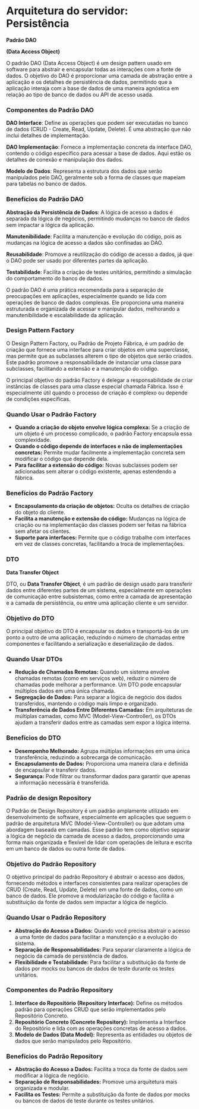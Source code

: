 # **Arquitetura do servidor: Persistência**

**Padrão DAO**

**(Data Access Object)**

O padrão DAO (Data Access Object) é um design pattern usado em software para abstrair e encapsular todas as interações com a fonte de dados. O objetivo do DAO é proporcionar uma camada de abstração entre a aplicação e os detalhes de persistência de dados, permitindo que a aplicação interaja com a base de dados de uma maneira agnóstica em relação ao tipo de banco de dados ou API de acesso usada. 

### Componentes do Padrão DAO

 **DAO Interface**: Define as operações que podem ser executadas no banco de dados (CRUD - Create, Read, Update, Delete). É uma abstração que não inclui detalhes de implementação.

 **DAO Implementação**: Fornece a implementação concreta da interface DAO, contendo o código específico para acessar a base de dados. Aqui estão os detalhes de conexão e manipulação dos dados.

 **Modelo de Dados**: Representa a estrutura dos dados que serão manipulados pelo DAO, geralmente sob a forma de classes que mapeiam para tabelas no banco de dados.

### Benefícios do Padrão DAO

 **Abstração da Persistência de Dados**: A lógica de acesso a dados é separada da lógica de negócios, permitindo mudanças no banco de dados sem impactar a lógica da aplicação.

 **Manutenibilidade**: Facilita a manutenção e evolução do código, pois as mudanças na lógica de acesso a dados são confinadas ao DAO.

 **Reusabilidade**: Promove a reutilização do código de acesso a dados, já que o DAO pode ser usado por diferentes partes da aplicação.

 **Testabilidade**: Facilita a criação de testes unitários, permitindo a simulação do comportamento do banco de dados.

O padrão DAO é uma prática recomendada para a separação de preocupações em aplicações, especialmente quando se lida com operações de banco de dados complexas. Ele proporciona uma maneira estruturada e organizada de acessar e manipular dados, melhorando a manutenibilidade e escalabilidade da aplicação.

### **Design Pattern Factory**

O Design Pattern Factory, ou Padrão de Projeto Fábrica, é um padrão de criação que fornece uma interface para criar objetos em uma superclasse, mas permite que as subclasses alterem o tipo de objetos que serão criados. Este padrão promove a responsabilidade de instanciar uma classe para subclasses, facilitando a extensão e a manutenção do código.

O principal objetivo do padrão Factory é delegar a responsabilidade de criar instâncias de classes para uma classe especial chamada Fábrica. Isso é especialmente útil quando o processo de criação é complexo ou depende de condições específicas.

### Quando Usar o Padrão Factory

- **Quando a criação do objeto envolve lógica complexa:** Se a criação de um objeto é um processo complicado, o padrão Factory encapsula essa complexidade.
- **Quando o código depende de interfaces e não de implementações concretas:** Permite mudar facilmente a implementação concreta sem modificar o código que depende dela.
- **Para facilitar a extensão do código:** Novas subclasses podem ser adicionadas sem alterar o código existente, apenas estendendo a fábrica.

### Benefícios do Padrão Factory

- **Encapsulamento da criação de objetos:** Oculta os detalhes de criação do objeto do cliente.
- **Facilita a manutenção e extensão do código:** Mudanças na lógica de criação ou na implementação das classes podem ser feitas na fábrica sem afetar os clientes.
- **Suporte para interfaces:** Permite que o código trabalhe com interfaces em vez de classes concretas, facilitando a troca de implementações.

### **DTO**

**Data Transfer Object**

DTO, ou **Data Transfer Object**, é um padrão de design usado para transferir dados entre diferentes partes de um sistema, especialmente em operações de comunicação entre subsistemas, como entre a camada de apresentação e a camada de persistência, ou entre uma aplicação cliente e um servidor.

### Objetivo do DTO

O principal objetivo do DTO é encapsular os dados e transportá-los de um ponto a outro de uma aplicação, reduzindo o número de chamadas entre componentes e facilitando a serialização e deserialização de dados.

### Quando Usar DTOs

- **Redução de Chamadas Remotas:** Quando um sistema envolve chamadas remotas (como em serviços web), reduzir o número de chamadas pode melhorar a performance. Um DTO pode encapsular múltiplos dados em uma única chamada.
- **Segregação de Dados:** Para separar a lógica de negócio dos dados transferidos, mantendo o código mais limpo e organizado.
- **Transferência de Dados Entre Diferentes Camadas:** Em arquiteturas de múltiplas camadas, como MVC (Model-View-Controller), os DTOs ajudam a transferir dados entre as camadas sem expor a lógica interna.

### Benefícios do DTO

- **Desempenho Melhorado:** Agrupa múltiplas informações em uma única transferência, reduzindo a sobrecarga de comunicação.
- **Encapsulamento de Dados:** Proporciona uma maneira clara e definida de encapsular e transferir dados.
- **Segurança:** Pode filtrar ou transformar dados para garantir que apenas a informação necessária é transferida.

### **Padrão de** **design** **Repository**

O Padrão de Design Repository é um padrão amplamente utilizado em desenvolvimento de software, especialmente em aplicações que seguem o padrão de arquitetura MVC (Model-View-Controller) ou que adotam uma abordagem baseada em camadas. Esse padrão tem como objetivo separar a lógica de negócio da camada de acesso a dados, proporcionando uma forma mais organizada e flexível de lidar com operações de leitura e escrita em um banco de dados ou outra fonte de dados.

### Objetivo do Padrão Repository

O objetivo principal do padrão Repository é abstrair o acesso aos dados, fornecendo métodos e interfaces consistentes para realizar operações de CRUD (Create, Read, Update, Delete) em uma fonte de dados, como um banco de dados. Ele promove a modularização do código e facilita a substituição da fonte de dados sem impactar a lógica de negócio.

### Quando Usar o Padrão Repository

- **Abstração do Acesso a Dados:** Quando você precisa abstrair o acesso a uma fonte de dados para facilitar a manutenção e a evolução do sistema.
- **Separação de Responsabilidades:** Para separar claramente a lógica de negócio da camada de persistência de dados.
- **Flexibilidade e Testabilidade:** Para facilitar a substituição da fonte de dados por mocks ou bancos de dados de teste durante os testes unitários.

### Componentes do Padrão Repository

1. **Interface do Repositório (Repository Interface):** Define os métodos padrão para operações CRUD que serão implementados pelo Repositório Concreto.
2. **Repositório Concreto (Concrete Repository):** Implementa a Interface do Repositório e lida com as operações concretas de acesso a dados.
3. **Modelo de Dados (Data Model):** Representa as entidades ou objetos de dados que serão manipulados pelo Repositório.

### Benefícios do Padrão Repository

- **Abstração do Acesso a Dados:** Facilita a troca da fonte de dados sem modificar a lógica de negócio.
- **Separação de Responsabilidades:** Promove uma arquitetura mais organizada e modular.
- **Facilita os Testes:** Permite a substituição da fonte de dados por mocks ou bancos de dados de teste durante os testes unitários.

